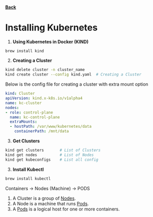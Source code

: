 #### [Back](./README.md)

# Installing Kubernetes

1. **Using Kubernetes in Docker (KIND)**

```bash
brew install kind
```

2. **Creating a Cluster**
```bash
kind delete cluster -n cluster_name
kind create cluster --config kind.yaml  # Creating a Cluster
```

Below is the config file for creating a cluster with extra mount option

```yaml
kind: Cluster
apiVersion: kind.x-k8s.io/v1alpha4
name: kc-cluster
nodes:
- role: control-plane
  name: kc-control-plane
  extraMounts:
  - hostPath: /var/www/kubernetes/data
    containerPath: /mnt/data
```

3. **Get Clusters**
```bash
kind get clusters       # List of Clusters
kind get nodes          # List of Nodes
kind get kubeconfigs    # List all config
```

3. **Install Kubectl**
```bash 
brew install kubectl
```

Containers -> Nodes (Machine) -> PODS

1. A Cluster is a group of [Nodes](./Nodes.md).
2. A Node is a machine that runs [Pods](./Pods.md).
3. A [Pods](./Pods.md) is a logical host for one or more containers.
